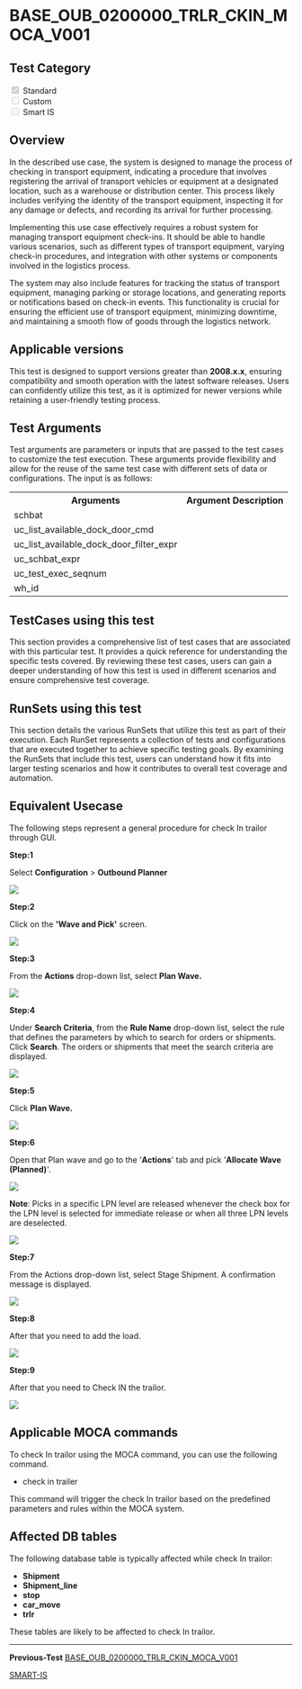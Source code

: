 # **BASE_OUB_0200000_TRLR_CKIN_MOCA_V001**


<!-- SMART_DOC_GEN_TEST_DESCR - Start -->
<!-- SMART_DOC_GEN_TEST_DESCR - End -->

## **Test Category**

<input type="checkbox" checked disabled> Standard
<br>
<input type="checkbox" disabled> Custom
<br>
<input type="checkbox" disabled> Smart IS

## **Overview**

In the described use case, the system is designed to manage the process of checking in transport equipment, indicating a procedure that involves registering the arrival of transport vehicles or equipment at a designated location, such as a warehouse or distribution center. This process likely includes verifying the identity of the transport equipment, inspecting it for any damage or defects, and recording its arrival for further processing.

Implementing this use case effectively requires a robust system for managing transport equipment check-ins. It should be able to handle various scenarios, such as different types of transport equipment, varying check-in procedures, and integration with other systems or components involved in the logistics process.

The system may also include features for tracking the status of transport equipment, managing parking or storage locations, and generating reports or notifications based on check-in events. This functionality is crucial for ensuring the efficient use of transport equipment, minimizing downtime, and maintaining a smooth flow of goods through the logistics network.


## **Applicable versions**

This test is designed to support versions greater than **2008.x.x**,
ensuring compatibility and smooth operation with the latest software
releases. Users can confidently utilize this test, as it is optimized
for newer versions while retaining a user-friendly testing process.

## **Test Arguments**

Test arguments are parameters or inputs that are passed to the test
cases to customize the test execution. These arguments provide
flexibility and allow for the reuse of the same test case with different
sets of data or configurations. The input is as follows:


<!-- SMART_DOC_GEN_TEST_ARG - Start -->
<table>
<tr><th>Arguments</th><th>Argument Description</th></tr>
<tr><td>schbat</td><td></td></tr>
<tr><td>uc_list_available_dock_door_cmd</td><td></td></tr>
<tr><td>uc_list_available_dock_door_filter_expr</td><td></td></tr>
<tr><td>uc_schbat_expr</td><td></td></tr>
<tr><td>uc_test_exec_seqnum</td><td></td></tr>
<tr><td>wh_id</td><td></td></tr>
</table>
<!-- SMART_DOC_GEN_TEST_ARG - End -->

## **TestCases using this test**

This section provides a comprehensive list of test cases that are associated with this particular test. It provides a quick reference for understanding the specific tests covered. By reviewing these test cases, users can gain a deeper understanding of how this test is used in different scenarios and ensure comprehensive test coverage.


<!-- SMART_DOC_GEN_TEST_CASE_USING_THIS - Start -->
<!-- SMART_DOC_GEN_TEST_CASE_USING_THIS - End -->

## **RunSets using this test**

This section details the various RunSets that utilize this test as part of their execution. Each RunSet represents a collection of tests and configurations that are executed together to achieve specific testing goals. By examining the RunSets that include this test, users can understand how it fits into larger testing scenarios and how it contributes to overall test coverage and automation.


<!-- SMART_DOC_GEN_RUN_SET_USING_THIS - Start -->
<!-- SMART_DOC_GEN_RUN_SET_USING_THIS - End -->

## **Equivalent Usecase**

The following steps represent a general procedure for check In trailor through GUI.

**Step:1**

Select **Configuration** > **Outbound Planner**

![](BASE_OUB_0200000_TRLR_CKIN_MOCA_V001/image1.png)

**Step:2**

Click on the **'Wave and Pick'** screen.

![](BASE_OUB_0200000_TRLR_CKIN_MOCA_V001/image2.png)

**Step:3**

From the **Actions** drop-down list, select **Plan Wave.**

![](BASE_OUB_0200000_TRLR_CKIN_MOCA_V001/image3.png)

**Step:4**

Under **Search Criteria**, from the **Rule Name** drop-down list, select the rule that defines the parameters by which to search for orders or shipments. Click **Search**. The orders or shipments that meet the search criteria are displayed.

![](BASE_OUB_0200000_TRLR_CKIN_MOCA_V001/image4.png)

**Step:5**

Click **Plan Wave.**

![](BASE_OUB_0200000_TRLR_CKIN_MOCA_V001/image5.png)

**Step:6**

Open that Plan wave and go to the '**Actions**' tab and pick '**Allocate Wave (Planned)**'.

![](BASE_OUB_0200000_TRLR_CKIN_MOCA_V001/image6.png)

**Note**: Picks in a specific LPN level are released whenever the check box for the LPN level is selected for immediate release or when all three LPN levels are deselected.

![](BASE_OUB_0200000_TRLR_CKIN_MOCA_V001/image7.png)

**Step:7**

From the Actions drop-down list, select Stage Shipment. A confirmation message is displayed.

![](BASE_OUB_0200000_TRLR_CKIN_MOCA_V001/image8.png)

**Step:8**

After that you need to add the load.

![](BASE_OUB_0200000_TRLR_CKIN_MOCA_V001/image9.png)

**Step:9**

After that you need to Check IN the trailor.

![](BASE_OUB_0200000_TRLR_CKIN_MOCA_V001/image10.png)



## **Applicable MOCA commands**

To check In trailor using the MOCA command, you can use the following command.

- check in trailer

This command will trigger the check In trailor based on the predefined parameters and rules within the MOCA system.

## **Affected DB tables**

The following database table is typically affected while check In trailor:

- **Shipment**
- **Shipment_line**
- **stop**
- **car_move**
- **trlr**

These tables are likely to be affected to check In trailor.

---

**Previous-Test**
 [BASE_OUB_0200000_TRLR_CKIN_MOCA_V001](./tests_docs/BASE_OUB_0200000_TRLR_CKIN_MOCA_V001.md)
 

  
[SMART-IS](https://www.smart-is.pk) 